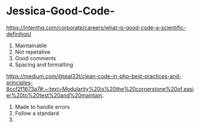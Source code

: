 # Jessica-Good-Code-
https://intenthq.com/corporate/careers/what-is-good-code-a-scientific-definition/
1. Maintainable
2. Not repetative
3. Good comments
4. Spacing and formatting

https://medium.com/@teal33t/clean-code-in-php-best-practices-and-principles-8ccf2f1673a7#:~:text=Modularity%20is%20the%20cornerstone%20of,easier%20to%20test%20and%20maintain.
1. Made to handle errors
2. Follow a standard
3. 

